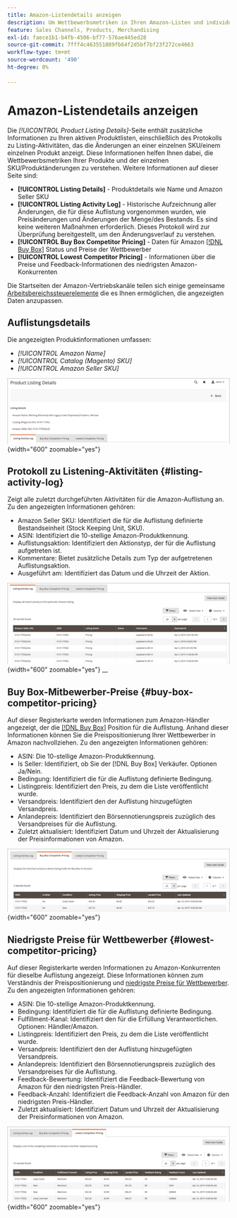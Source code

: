 ```yaml
---
title: Amazon-Listendetails anzeigen
description: Um Wettbewerbsmetriken in Ihren Amazon-Listen und individuellen SKU-/Produktänderungen zu verstehen, lesen Sie die Seite Produktlistendetails .
feature: Sales Channels, Products, Merchandising
exl-id: faece1b1-b4fb-4506-bf77-576ae445ed28
source-git-commit: 7fff4c463551089fb64f2d5bf7bf23f272ce4663
workflow-type: tm+mt
source-wordcount: '490'
ht-degree: 0%

---
```


# Amazon-Listendetails anzeigen

Die _[!UICONTROL Product Listing Details]_-Seite enthält zusätzliche Informationen zu Ihren aktiven Produktlisten, einschließlich des Protokolls zu Listing-Aktivitäten, das die Änderungen an einer einzelnen SKU/einem einzelnen Produkt anzeigt. Diese Informationen helfen Ihnen dabei, die Wettbewerbsmetriken Ihrer Produkte und der einzelnen SKU/Produktänderungen zu verstehen. Weitere Informationen auf dieser Seite sind:

- **[!UICONTROL Listing Details]** - Produktdetails wie Name und Amazon Seller SKU
- **[!UICONTROL Listing Activity Log]** - Historische Aufzeichnung aller Änderungen, die für diese Auflistung vorgenommen wurden, wie Preisänderungen und Änderungen der Menge/des Bestands. Es sind keine weiteren Maßnahmen erforderlich. Dieses Protokoll wird zur Überprüfung bereitgestellt, um den Änderungsverlauf zu verstehen.
- **[!UICONTROL Buy Box Competitor Pricing]** - Daten für Amazon [[!DNL Buy Box]](./buy-box-competitor-pricing.md) Status und Preise der Wettbewerber
- **[!UICONTROL Lowest Competitor Pricing]** - Informationen über die Preise und Feedback-Informationen des niedrigsten Amazon-Konkurrenten

Die Startseiten der Amazon-Vertriebskanäle teilen sich einige gemeinsame [Arbeitsbereichssteuerelemente](./workspace-controls.md) die es Ihnen ermöglichen, die angezeigten Daten anzupassen.

## Auflistungsdetails

Die angezeigten Produktinformationen umfassen:

- _[!UICONTROL Amazon Name]_
- _[!UICONTROL Catalog (Magento) SKU]_
- _[!UICONTROL Amazon Seller SKU]_

![Auflistungsdetails](assets/amazon-product-listing-details.png){width="600" zoomable="yes"}

## Protokoll zu Listening-Aktivitäten {#listing-activity-log}

Zeigt alle zuletzt durchgeführten Aktivitäten für die Amazon-Auflistung an. Zu den angezeigten Informationen gehören:

- Amazon Seller SKU: Identifiziert die für die Auflistung definierte Bestandseinheit (Stock Keeping Unit, SKU).
- ASIN: Identifiziert die 10-stellige Amazon-Produktkennung.
- Auflistungsaktion: Identifiziert den Aktionstyp, der für die Auflistung aufgetreten ist.
- Kommentare: Bietet zusätzliche Details zum Typ der aufgetretenen Auflistungsaktion.
- Ausgeführt am: Identifiziert das Datum und die Uhrzeit der Aktion.

![Produktlistendetails - Protokoll zu Listening-Aktivitäten](assets/amazon-listing-activity-log.png){width="600" zoomable="yes"}
__

## Buy Box-Mitbewerber-Preise {#buy-box-competitor-pricing}

Auf dieser Registerkarte werden Informationen zum Amazon-Händler angezeigt, der die [[!DNL Buy Box]](./buy-box-competitor-pricing.md) Position für die Auflistung. Anhand dieser Informationen können Sie die Preispositionierung Ihrer Wettbewerber in Amazon nachvollziehen. Zu den angezeigten Informationen gehören:

- ASIN: Die 10-stellige Amazon-Produktkennung.
- Is Seller: Identifiziert, ob Sie der [!DNL Buy Box] Verkäufer. Optionen Ja/Nein.
- Bedingung: Identifiziert die für die Auflistung definierte Bedingung.
- Listingpreis: Identifiziert den Preis, zu dem die Liste veröffentlicht wurde.
- Versandpreis: Identifiziert den der Auflistung hinzugefügten Versandpreis.
- Anlandepreis: Identifiziert den Börsennotierungspreis zuzüglich des Versandpreises für die Auflistung.
- Zuletzt aktualisiert: Identifiziert Datum und Uhrzeit der Aktualisierung der Preisinformationen von Amazon.

![Details zur Produktliste: Buy Box-Mitbewerber-Preise](assets/amazon-listing-details-buy-box-2.png){width="600" zoomable="yes"}

## Niedrigste Preise für Wettbewerber {#lowest-competitor-pricing}

Auf dieser Registerkarte werden Informationen zu Amazon-Konkurrenten für dieselbe Auflistung angezeigt. Diese Informationen können zum Verständnis der Preispositionierung und [niedrigste Preise für Wettbewerber](./lowest-competitor-pricing.md). Zu den angezeigten Informationen gehören:

- ASIN: Die 10-stellige Amazon-Produktkennung.
- Bedingung: Identifiziert die für die Auflistung definierte Bedingung.
- Fulfillment-Kanal: Identifiziert den für die Erfüllung Verantwortlichen. Optionen: Händler/Amazon.
- Listingpreis: Identifiziert den Preis, zu dem die Liste veröffentlicht wurde.
- Versandpreis: Identifiziert den der Auflistung hinzugefügten Versandpreis.
- Anlandepreis: Identifiziert den Börsennotierungspreis zuzüglich des Versandpreises für die Auflistung.
- Feedback-Bewertung: Identifiziert die Feedback-Bewertung von Amazon für den niedrigsten Preis-Händler.
- Feedback-Anzahl: Identifiziert die Feedback-Anzahl von Amazon für den niedrigsten Preis-Händler.
- Zuletzt aktualisiert: Identifiziert Datum und Uhrzeit der Aktualisierung der Preisinformationen von Amazon.

![Details zur Produktliste - niedrigste Preise für Wettbewerber](assets/amazon-listing-details-lowest-comp.png){width="600" zoomable="yes"}
